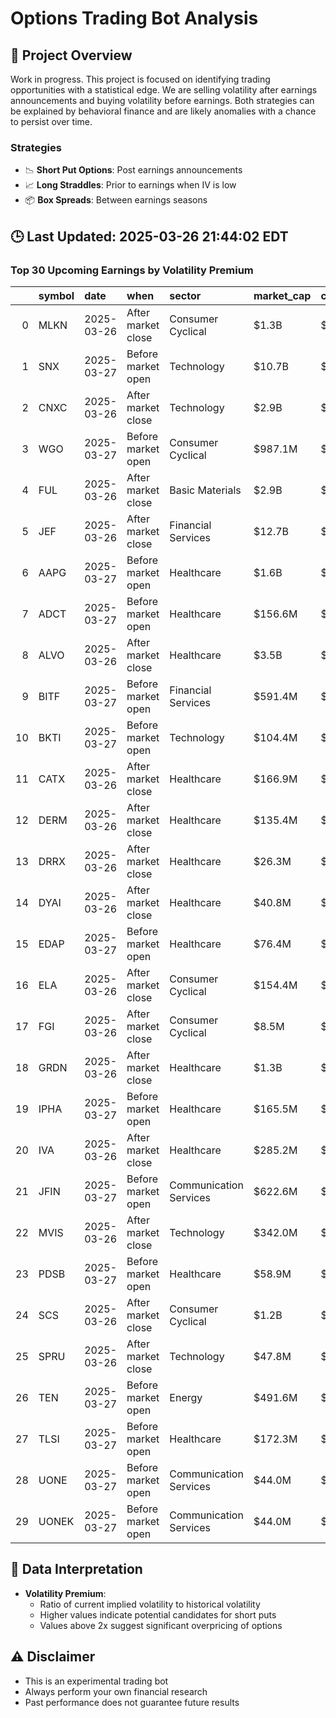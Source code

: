 # Options Trading Bot Analysis

## 🚀 Project Overview
Work in progress. This project is focused on identifying trading opportunities with a statistical edge.
We are selling volatility after earnings announcements and buying volatility before earnings.
Both strategies can be explained by behavioral finance and are likely anomalies with a chance to persist over time.

### Strategies
- 📉 **Short Put Options**: Post earnings announcements
- 📈 **Long Straddles**: Prior to earnings when IV is low
- 📦 **Box Spreads**: Between earnings seasons

## 🕒 Last Updated: 2025-03-26 21:44:02 EDT

### Top 30 Upcoming Earnings by Volatility Premium

|    | symbol   | date       | when               | sector                 | market_cap   | close   | hv_current   | iv_current   | vol_premium   |
|---:|:---------|:-----------|:-------------------|:-----------------------|:-------------|:--------|:-------------|:-------------|:--------------|
|  0 | MLKN     | 2025-03-26 | After market close | Consumer Cyclical      | $1.3B        | $18.61  | 28.10%       | 67.81%       | 2.41x         |
|  1 | SNX      | 2025-03-27 | Before market open | Technology             | $10.7B       | $126.60 | 22.38%       | 36.39%       | 1.63x         |
|  2 | CNXC     | 2025-03-26 | After market close | Technology             | $2.9B        | $45.18  | 39.25%       | 62.81%       | 1.60x         |
|  3 | WGO      | 2025-03-27 | Before market open | Consumer Cyclical      | $987.1M      | $34.40  | 46.65%       | 68.37%       | 1.47x         |
|  4 | FUL      | 2025-03-26 | After market close | Basic Materials        | $2.9B        | $53.83  | 24.10%       | 26.94%       | 1.12x         |
|  5 | JEF      | 2025-03-26 | After market close | Financial Services     | $12.7B       | $61.70  | 40.50%       | 40.59%       | 1.00x         |
|  6 | AAPG     | 2025-03-27 | Before market open | Healthcare             | $1.6B        | $18.46  | nan%         | nan%         | nanx          |
|  7 | ADCT     | 2025-03-27 | Before market open | Healthcare             | $156.6M      | $1.62   | nan%         | nan%         | nanx          |
|  8 | ALVO     | 2025-03-26 | After market close | Healthcare             | $3.5B        | $11.66  | nan%         | nan%         | nanx          |
|  9 | BITF     | 2025-03-27 | Before market open | Financial Services     | $591.4M      | $1.06   | nan%         | nan%         | nanx          |
| 10 | BKTI     | 2025-03-27 | Before market open | Technology             | $104.4M      | $29.30  | nan%         | nan%         | nanx          |
| 11 | CATX     | 2025-03-26 | After market close | Healthcare             | $166.9M      | $2.47   | nan%         | nan%         | nanx          |
| 12 | DERM     | 2025-03-26 | After market close | Healthcare             | $135.4M      | $6.48   | nan%         | nan%         | nanx          |
| 13 | DRRX     | 2025-03-26 | After market close | Healthcare             | $26.3M       | $0.85   | nan%         | nan%         | nanx          |
| 14 | DYAI     | 2025-03-26 | After market close | Healthcare             | $40.8M       | $1.38   | nan%         | nan%         | nanx          |
| 15 | EDAP     | 2025-03-27 | Before market open | Healthcare             | $76.4M       | $2.18   | nan%         | nan%         | nanx          |
| 16 | ELA      | 2025-03-26 | After market close | Consumer Cyclical      | $154.4M      | $5.58   | nan%         | nan%         | nanx          |
| 17 | FGI      | 2025-03-26 | After market close | Consumer Cyclical      | $8.5M        | $0.89   | nan%         | nan%         | nanx          |
| 18 | GRDN     | 2025-03-26 | After market close | Healthcare             | $1.3B        | $20.33  | nan%         | nan%         | nanx          |
| 19 | IPHA     | 2025-03-27 | Before market open | Healthcare             | $165.5M      | $1.96   | nan%         | nan%         | nanx          |
| 20 | IVA      | 2025-03-26 | After market close | Healthcare             | $285.2M      | $2.89   | nan%         | nan%         | nanx          |
| 21 | JFIN     | 2025-03-27 | Before market open | Communication Services | $622.6M      | $11.74  | nan%         | nan%         | nanx          |
| 22 | MVIS     | 2025-03-26 | After market close | Technology             | $342.0M      | $1.52   | nan%         | nan%         | nanx          |
| 23 | PDSB     | 2025-03-27 | Before market open | Healthcare             | $58.9M       | $1.32   | nan%         | nan%         | nanx          |
| 24 | SCS      | 2025-03-26 | After market close | Consumer Cyclical      | $1.2B        | $10.58  | nan%         | nan%         | nanx          |
| 25 | SPRU     | 2025-03-26 | After market close | Technology             | $47.8M       | $2.57   | nan%         | nan%         | nanx          |
| 26 | TEN      | 2025-03-27 | Before market open | Energy                 | $491.6M      | $16.64  | nan%         | nan%         | nanx          |
| 27 | TLSI     | 2025-03-27 | Before market open | Healthcare             | $172.3M      | $5.65   | nan%         | nan%         | nanx          |
| 28 | UONE     | 2025-03-27 | Before market open | Communication Services | $44.0M       | $1.46   | nan%         | nan%         | nanx          |
| 29 | UONEK    | 2025-03-27 | Before market open | Communication Services | $44.0M       | $0.71   | nan%         | nan%         | nanx          |

## 📝 Data Interpretation

- **Volatility Premium**: 
  - Ratio of current implied volatility to historical volatility
  - Higher values indicate potential candidates for short puts
  - Values above 2x suggest significant overpricing of options

## ⚠️ Disclaimer
- This is an experimental trading bot
- Always perform your own financial research
- Past performance does not guarantee future results
